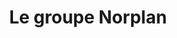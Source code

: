 ---
title: Le groupe Norplan
description: Réseaux sociaux
resume:
  titre: Le groupe Norplan
  court: Réseaux sociaux
identifiant:
slug:
ordre: 7 
image: /img/norplan-reseaux-sociaux.jpg
i18n: fr
portfolios:
  - Marketing
  - Réseaux sociaux
link:
  external: true
  url: https://www.hameauchampetre.com/
---